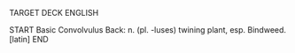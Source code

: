 TARGET DECK
ENGLISH

START
Basic
Convolvulus
Back: n. (pl. -luses) twining plant, esp. Bindweed. [latin]
END
